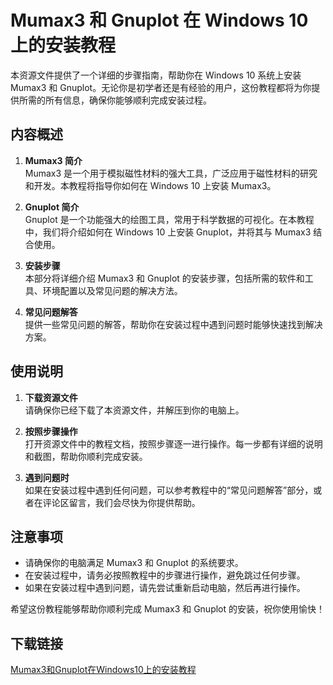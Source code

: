# Mumax3 和 Gnuplot 在 Windows 10 上的安装教程

本资源文件提供了一个详细的步骤指南，帮助你在 Windows 10 系统上安装 Mumax3 和 Gnuplot。无论你是初学者还是有经验的用户，这份教程都将为你提供所需的所有信息，确保你能够顺利完成安装过程。

## 内容概述

1. **Mumax3 简介**  
   Mumax3 是一个用于模拟磁性材料的强大工具，广泛应用于磁性材料的研究和开发。本教程将指导你如何在 Windows 10 上安装 Mumax3。

2. **Gnuplot 简介**  
   Gnuplot 是一个功能强大的绘图工具，常用于科学数据的可视化。在本教程中，我们将介绍如何在 Windows 10 上安装 Gnuplot，并将其与 Mumax3 结合使用。

3. **安装步骤**  
   本部分将详细介绍 Mumax3 和 Gnuplot 的安装步骤，包括所需的软件和工具、环境配置以及常见问题的解决方法。

4. **常见问题解答**  
   提供一些常见问题的解答，帮助你在安装过程中遇到问题时能够快速找到解决方案。

## 使用说明

1. **下载资源文件**  
   请确保你已经下载了本资源文件，并解压到你的电脑上。

2. **按照步骤操作**  
   打开资源文件中的教程文档，按照步骤逐一进行操作。每一步都有详细的说明和截图，帮助你顺利完成安装。

3. **遇到问题时**  
   如果在安装过程中遇到任何问题，可以参考教程中的“常见问题解答”部分，或者在评论区留言，我们会尽快为你提供帮助。

## 注意事项

- 请确保你的电脑满足 Mumax3 和 Gnuplot 的系统要求。
- 在安装过程中，请务必按照教程中的步骤进行操作，避免跳过任何步骤。
- 如果在安装过程中遇到问题，请先尝试重新启动电脑，然后再进行操作。

希望这份教程能够帮助你顺利完成 Mumax3 和 Gnuplot 的安装，祝你使用愉快！

## 下载链接

[Mumax3和Gnuplot在Windows10上的安装教程](https://pan.quark.cn/s/1d693ffbcc6c)